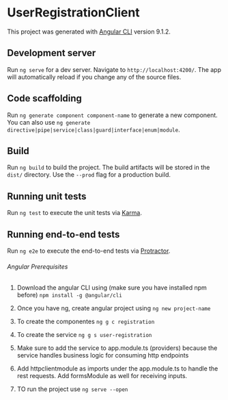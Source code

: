 # UserRegistrationClient

This project was generated with [Angular CLI](https://github.com/angular/angular-cli) version 9.1.2.

## Development server

Run `ng serve` for a dev server. Navigate to `http://localhost:4200/`. The app will automatically reload if you change any of the source files.

## Code scaffolding

Run `ng generate component component-name` to generate a new component. You can also use `ng generate directive|pipe|service|class|guard|interface|enum|module`.

## Build

Run `ng build` to build the project. The build artifacts will be stored in the `dist/` directory. Use the `--prod` flag for a production build.

## Running unit tests

Run `ng test` to execute the unit tests via [Karma](https://karma-runner.github.io).

## Running end-to-end tests

Run `ng e2e` to execute the end-to-end tests via [Protractor](http://www.protractortest.org/).

###### Angular Prerequisites ####
1. Download the angular CLI using (make sure you have installed npm before) 
    ```npm install -g @angular/cli```
   
2. Once you have ng, create angular project using 
    ```ng new project-name```
3. To create the componentes
    ```ng g c registration```
4. To create the service
    ```ng g s user-registration```
5. Make sure to add the service to app.module.ts (providers) because the service handles business logic for consuming http endpoints
6. Add httpclientmodule as imports under the app.module.ts to handle the rest requests. Add formsModule as well for receiving inputs.
7. TO run the project use
    ``ng serve --open``
